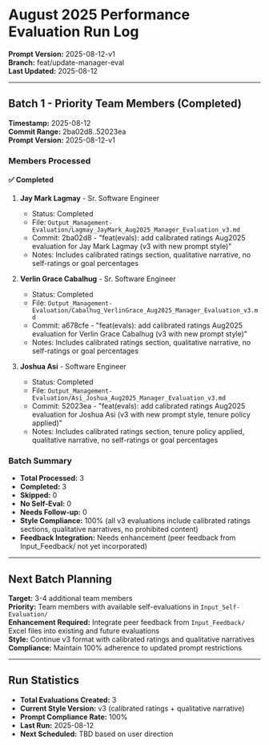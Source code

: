 # August 2025 Performance Evaluation Run Log

**Prompt Version:** 2025-08-12-v1  
**Branch:** feat/update-manager-eval  
**Last Updated:** 2025-08-12

---

## Batch 1 - Priority Team Members (Completed)

**Timestamp:** 2025-08-12  
**Commit Range:** 2ba02d8..52023ea  
**Prompt Version:** 2025-08-12-v1  

### Members Processed

#### ✅ Completed
1. **Jay Mark Lagmay** - Sr. Software Engineer
   - Status: Completed
   - File: `Output_Management-Evaluation/Lagmay_JayMark_Aug2025_Manager_Evaluation_v3.md`
   - Commit: 2ba02d8 - "feat(evals): add calibrated ratings Aug2025 evaluation for Jay Mark Lagmay (v3 with new prompt style)"
   - Notes: Includes calibrated ratings section, qualitative narrative, no self-ratings or goal percentages

2. **Verlin Grace Cabalhug** - Sr. Software Engineer
   - Status: Completed
   - File: `Output_Management-Evaluation/Cabalhug_VerlinGrace_Aug2025_Manager_Evaluation_v3.md`
   - Commit: a678cfe - "feat(evals): add calibrated ratings Aug2025 evaluation for Verlin Grace Cabalhug (v3 with new prompt style)"
   - Notes: Includes calibrated ratings section, qualitative narrative, no self-ratings or goal percentages

3. **Joshua Asi** - Software Engineer
   - Status: Completed
   - File: `Output_Management-Evaluation/Asi_Joshua_Aug2025_Manager_Evaluation_v3.md`
   - Commit: 52023ea - "feat(evals): add calibrated ratings Aug2025 evaluation for Joshua Asi (v3 with new prompt style, tenure policy applied)"
   - Notes: Includes calibrated ratings section, tenure policy applied, qualitative narrative, no self-ratings or goal percentages

### Batch Summary
- **Total Processed:** 3
- **Completed:** 3
- **Skipped:** 0
- **No Self-Eval:** 0
- **Needs Follow-up:** 0
- **Style Compliance:** 100% (all v3 evaluations include calibrated ratings sections, qualitative narratives, no prohibited content)
- **Feedback Integration:** Needs enhancement (peer feedback from Input_Feedback/ not yet incorporated)

---

## Next Batch Planning

**Target:** 3-4 additional team members  
**Priority:** Team members with available self-evaluations in `Input_Self-Evaluation/`  
**Enhancement Required:** Integrate peer feedback from `Input_Feedback/` Excel files into existing and future evaluations  
**Style:** Continue v3 format with calibrated ratings and qualitative narratives  
**Compliance:** Maintain 100% adherence to updated prompt restrictions

---

## Run Statistics

- **Total Evaluations Created:** 3
- **Current Style Version:** v3 (calibrated ratings + qualitative narrative)
- **Prompt Compliance Rate:** 100%
- **Last Run:** 2025-08-12
- **Next Scheduled:** TBD based on user direction
